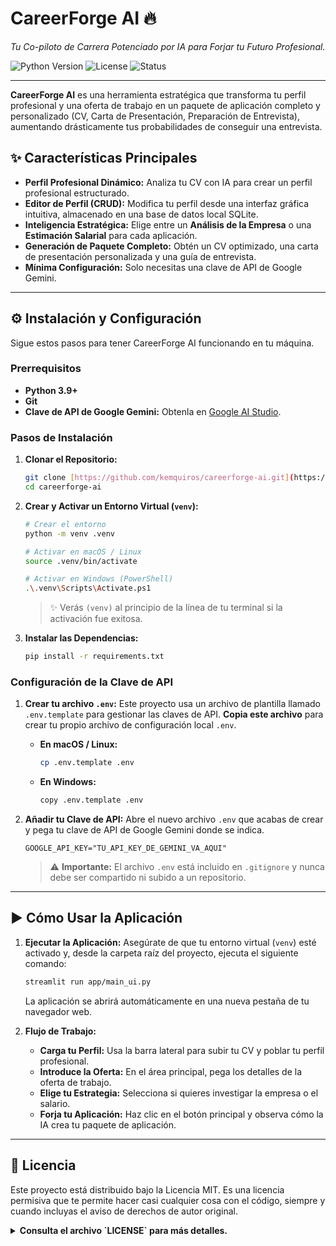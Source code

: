 # CareerForge AI 🔥

*Tu Co-piloto de Carrera Potenciado por IA para Forjar tu Futuro Profesional.*

![Python Version](https://img.shields.io/badge/python-3.9+-blue.svg)
![License](https://img.shields.io/badge/license-MIT-green.svg)
![Status](https://img.shields.io/badge/status-estable-brightgreen.svg)

---

**CareerForge AI** es una herramienta estratégica que transforma tu perfil profesional y una oferta de trabajo en un paquete de aplicación completo y personalizado (CV, Carta de Presentación, Preparación de Entrevista), aumentando drásticamente tus probabilidades de conseguir una entrevista.

## ✨ Características Principales

* **Perfil Profesional Dinámico:** Analiza tu CV con IA para crear un perfil profesional estructurado.
* **Editor de Perfil (CRUD):** Modifica tu perfil desde una interfaz gráfica intuitiva, almacenado en una base de datos local SQLite.
* **Inteligencia Estratégica:** Elige entre un **Análisis de la Empresa** o una **Estimación Salarial** para cada aplicación.
* **Generación de Paquete Completo:** Obtén un CV optimizado, una carta de presentación personalizada y una guía de entrevista.
* **Mínima Configuración:** Solo necesitas una clave de API de Google Gemini.

---

## ⚙️ Instalación y Configuración

Sigue estos pasos para tener CareerForge AI funcionando en tu máquina.

### Prerrequisitos

* **Python 3.9+**
* **Git**
* **Clave de API de Google Gemini:** Obtenla en [Google AI Studio](https://aistudio.google.com/).

### Pasos de Instalación

1.  **Clonar el Repositorio:**
    ```bash
    git clone [https://github.com/kemquiros/careerforge-ai.git](https://github.com/tu-usuario/careerforge-ai.git)
    cd careerforge-ai
    ```

2.  **Crear y Activar un Entorno Virtual (`venv`):**
    ```bash
    # Crear el entorno
    python -m venv .venv
    
    # Activar en macOS / Linux
    source .venv/bin/activate
    
    # Activar en Windows (PowerShell)
    .\.venv\Scripts\Activate.ps1
    ```
    > ✨ Verás `(venv)` al principio de la línea de tu terminal si la activación fue exitosa.

3.  **Instalar las Dependencias:**
    ```bash
    pip install -r requirements.txt
    ```

### Configuración de la Clave de API

1.  **Crear tu archivo `.env`:**
    Este proyecto usa un archivo de plantilla llamado `.env.template` para gestionar las claves de API. **Copia este archivo** para crear tu propio archivo de configuración local `.env`.

    * **En macOS / Linux:**
        ```bash
        cp .env.template .env
        ```
    * **En Windows:**
        ```bash
        copy .env.template .env
        ```

2.  **Añadir tu Clave de API:**
    Abre el nuevo archivo `.env` que acabas de crear y pega tu clave de API de Google Gemini donde se indica.
    ```env
    GOOGLE_API_KEY="TU_API_KEY_DE_GEMINI_VA_AQUI"
    ```
    > ⚠️ **Importante:** El archivo `.env` está incluido en `.gitignore` y nunca debe ser compartido ni subido a un repositorio.

---

## ▶️ Cómo Usar la Aplicación

1.  **Ejecutar la Aplicación:**
    Asegúrate de que tu entorno virtual (`venv`) esté activado y, desde la carpeta raíz del proyecto, ejecuta el siguiente comando:
    ```bash
    streamlit run app/main_ui.py
    ```
    La aplicación se abrirá automáticamente en una nueva pestaña de tu navegador web.

2.  **Flujo de Trabajo:**
    * **Carga tu Perfil:** Usa la barra lateral para subir tu CV y poblar tu perfil profesional.
    * **Introduce la Oferta:** En el área principal, pega los detalles de la oferta de trabajo.
    * **Elige tu Estrategia:** Selecciona si quieres investigar la empresa o el salario.
    * **Forja tu Aplicación:** Haz clic en el botón principal y observa cómo la IA crea tu paquete de aplicación.

---

## 📄 Licencia

Este proyecto está distribuido bajo la Licencia MIT. Es una licencia permisiva que te permite hacer casi cualquier cosa con el código, siempre y cuando incluyas el aviso de derechos de autor original.

<details>
<summary><strong>Consulta el archivo `LICENSE` para más detalles.</strong></summary>
</details>